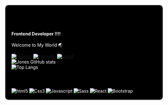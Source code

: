 <div style="background-color: black; padding: 20px; border-radius: 10px; color: white;">
  <h3 style="color: Black;">Hello! I am Jones Nambundo 🙌</h3>
  <h4 style="color: white;">Frontend Developer !!!!</h4>
  <p style="color: white;">Welcome to My World 🌏</p>
  <div>
    <a href="mailto:jonesnambundo@hotmail.com" target="_blank">
      <img src="https://img.shields.io/badge/Hotmail-0078D4?style=for-the-badge&logo=windows&logoColor=white" alt="Hotmail">
    </a>
    <a href="https://www.linkedin.com/in/jones-nambundo-336085a2/" target="_blank">
      <img src="https://img.shields.io/badge/LinkedIn-0077B5?style=for-the-badge&logo=linkedin&logoColor=white" alt="LinkedIn">
    </a>
    <a href="mailto:ghustlerecords@gmail.com" target="_blank">
      <img src="https://img.shields.io/badge/Gmail-D14836?style=for-the-badge&logo=gmail&logoColor=white" alt="Gmail">
    </a>
  </div>

  <div>
    <img src="https://github-readme-stats.vercel.app/api?username=jonesnambundo&show_icons=true&theme=dracula" alt="Jones GitHub stats">
  </div>

  <div>
    <img src="https://github-readme-stats.vercel.app/api/top-langs/?username=jonesnambundo" alt="Top Langs">
  </div>

  <h3 style="color: Black;">Tecnologias que eu uso no meu dia</h3>
  <div>
    <img alt="html5" src="https://img.shields.io/badge/HTML5-E34F26?style=for-the-badge&logo=html5&logoColor=white" />
    <img alt="Css3" src="https://img.shields.io/badge/CSS3-1572B6?style=for-the-badge&logo=css3&logoColor=white" />
    <img alt="Javascript" src="https://img.shields.io/badge/JavaScript-F7DF1E?style=for-the-badge&logo=javascript&logoColor=black" />
    <img alt="Sass" src="https://img.shields.io/badge/Sass-CC6699?style=for-the-badge&logo=sass&logoColor=white" />
    <img alt="React" src="https://img.shields.io/badge/React-20232A?style=for-the-badge&logo=react&logoColor=61DAFB" />
    <img alt="Bootstrap" src="https://img.shields.io/badge/Bootstrap-563D7C?style=for-the-badge&logo=bootstrap&logoColor=white" />
  </div>
</div>
